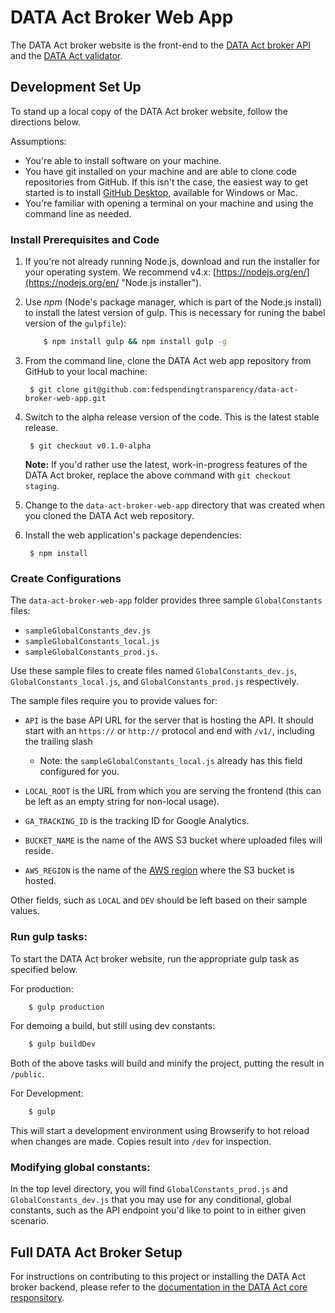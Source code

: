 # DATA Act Broker Web App

The DATA Act broker website is the front-end to the [DATA Act broker API](https://github.com/fedspendingtransparency/data-act-broker "DATA Act broker API") and the [DATA Act validator](https://github.com/fedspendingtransparency/data-act-validator "DATA Act validator").

## Development Set Up

To stand up a local copy of the DATA Act broker website, follow the directions below.

Assumptions:

* You're able to install software on your machine.
* You have git installed on your machine and are able to clone code repositories from GitHub. If this isn't the case, the easiest way to get started is to install [GitHub Desktop](https://desktop.github.com/ "GitHub desktop"), available for Windows or Mac.
* You're familiar with opening a terminal on your machine and using the command line as needed.

### Install Prerequisites and Code

1. If you're not already running Node.js, download and run the installer for your operating system. We recommend v4.x: [https://nodejs.org/en/](https://nodejs.org/en/ "Node.js installer").

2. Use *npm* (Node's package manager, which is part of the Node.js install) to install the latest version of gulp. This is necessary for runing the babel version of the `gulpfile`):

    ```bash
        $ npm install gulp && npm install gulp -g
    ```

3. From the command line, clone the DATA Act web app repository from GitHub to your local machine:

        $ git clone git@github.com:fedspendingtransparency/data-act-broker-web-app.git

4. Switch to the alpha release version of the code. This is the latest stable release.

        $ git checkout v0.1.0-alpha

    **Note:** If you'd rather use the latest, work-in-progress features of the DATA Act broker, replace the above command with `git checkout staging`.

5. Change to the `data-act-broker-web-app` directory that was created when you cloned the DATA Act web repository.

6. Install the web application's package dependencies:

        $ npm install


### Create Configurations

The `data-act-broker-web-app` folder provides three sample `GlobalConstants` files:

 * `sampleGlobalConstants_dev.js`
 * `sampleGlobalConstants_local.js`
 * `sampleGlobalConstants_prod.js`.

Use these sample files to create files named `GlobalConstants_dev.js`, `GlobalConstants_local.js`, and `GlobalConstants_prod.js` respectively.

The sample files require you to provide values for:

* `API` is the base API URL for the server that is hosting the API. It should start with an `https://` or `http://` protocol and end with `/v1/`, including the trailing slash

	* Note: the `sampleGlobalConstants_local.js` already has this field configured for you.

* `LOCAL_ROOT` is the URL from which you are serving the frontend (this can be left as an empty string for non-local usage).
* `GA_TRACKING_ID` is the tracking ID for Google Analytics.
* `BUCKET_NAME` is the name of the AWS S3 bucket where uploaded files will reside.
* `AWS_REGION` is the name of the [AWS region](http://docs.aws.amazon.com/general/latest/gr/rande.html) where the S3 bucket is hosted.

Other fields, such as `LOCAL` and `DEV` should be left based on their sample values.

### Run gulp tasks:

To start the DATA Act broker website, run the appropriate gulp task as specified below.

For production:

```bash
    $ gulp production
```

For demoing a build, but still using dev constants:

```bash
    $ gulp buildDev
```

Both of the above tasks will build and minify the project, putting the result in `/public`.

For Development:

```bash
    $ gulp
```

This will start a development environment using Browserify to hot reload when changes are made. Copies result into `/dev` for inspection.

### Modifying global constants:

In the top level directory, you will find `GlobalConstants_prod.js` and `GlobalConstants_dev.js` that you may use for any conditional, global constants, such as the API endpoint you'd like to point to in either given scenario.

## Full DATA Act Broker Setup

For instructions on contributing to this project or installing the DATA Act broker backend, please refer to the [documentation in the DATA Act core responsitory](https://github.com/fedspendingtransparency/data-act-core/blob/master/doc/INSTALL.md "DATA Act broker installation guide").

